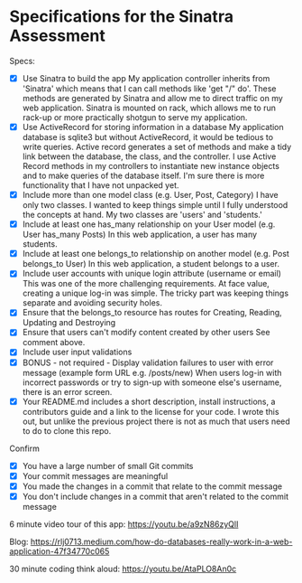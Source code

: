 # Specifications for the Sinatra Assessment

Specs:
- [x] Use Sinatra to build the app
    My application controller inherits from 'Sinatra' which means that I can call methods like 'get "/" do'.  These methods are generated by Sinatra and allow me to direct traffic on my web application.  Sinatra is mounted on rack, which allows me to run rack-up or more practically shotgun to serve my application. 
- [x] Use ActiveRecord for storing information in a database
    My application database is sqlite3 but without ActiveRecord, it would be tedious to write queries.  Active record generates a set of methods and make a tidy link between the database, the class, and the controller.  I use Active Record methods in my controllers to instantiate new instance objects and to make queries of the database itself.  I'm sure there is more functionality that I have not unpacked yet.
- [x] Include more than one model class (e.g. User, Post, Category)
    I have only two classes.  I wanted to keep things simple until I fully understood the concepts at hand.  My two classes are 'users' and 'students.'
- [x] Include at least one has_many relationship on your User model (e.g. User has_many Posts)
    In this web application, a user has many students.
- [x] Include at least one belongs_to relationship on another model (e.g. Post belongs_to User)
    In this web application, a student belongs to a user.
- [x] Include user accounts with unique login attribute (username or email)
    This was one of the more challenging requirements.  At face value, creating a unique log-in was simple.  The tricky part was keeping things separate and avoiding security holes.
- [x] Ensure that the belongs_to resource has routes for Creating, Reading, Updating and Destroying
- [x] Ensure that users can't modify content created by other users
    See comment above.
- [x] Include user input validations
- [x] BONUS - not required - Display validation failures to user with error message (example form URL e.g. /posts/new)
    When users log-in with incorrect passwords or try to sign-up with someone else's username, there is an error screen.
- [x] Your README.md includes a short description, install instructions, a contributors guide and a link to the license for your code.
    I wrote this out, but unlike the previous project there is not as much that users need to do to clone this repo.

Confirm
- [x] You have a large number of small Git commits
- [x] Your commit messages are meaningful
- [x] You made the changes in a commit that relate to the commit message
- [x] You don't include changes in a commit that aren't related to the commit message

6 minute video tour of this app: https://youtu.be/a9zN86zyQlI

Blog: https://rlj0713.medium.com/how-do-databases-really-work-in-a-web-application-47f34770c065

30 minute coding think aloud: https://youtu.be/AtaPLO8An0c